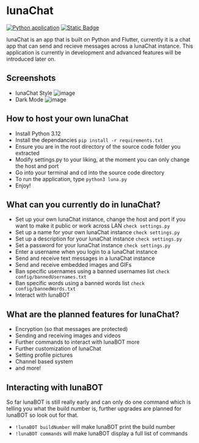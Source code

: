 # lunaChat
[![Python application](https://github.com/detectiveren/lunaChat/actions/workflows/python-app.yml/badge.svg)](https://github.com/detectiveren/lunaChat/actions/workflows/python-app.yml)
[![Static Badge](https://img.shields.io/badge/v1.0.0%20alpha1-Documentation?style=flat&logo=GitHub&logoColor=white&label=Get&labelColor=black&color=blue)](https://github.com/detectiveren/lunaChat/releases)



lunaChat is an app that is built on Python and Flutter, currently it is a chat app that can send and recieve messages across a lunaChat instance. This application is currently in development and advanced features will be introduced later on.

## Screenshots

- lunaChat Style
![image](https://github.com/detectiveren/lunaChat/assets/55319774/b709a751-0627-465f-8025-6492255d4b68)
- Dark Mode
![image](https://github.com/detectiveren/lunaChat/assets/55319774/21e9ba89-878b-4c88-bda5-b54b267e0788)



## How to host your own lunaChat

- Install Python 3.12
- Install the dependancies ```pip install -r requirements.txt```
- Ensure you are in the root directory of the source code folder you extracted
- Modify settings.py to your liking, at the moment you can only change the host and port
- Go into your terminal and cd into the source code directory
- To run the application, type ```python3 luna.py```
- Enjoy!

## What can you currently do in lunaChat?

- Set up your own lunaChat instance, change the host and port if you want to make it public or work across LAN ```check settings.py```
- Set up a name for your own lunaChat instance ```check settings.py```
- Set up a description for your lunaChat instance ```check settings.py```
- Set a password for your lunaChat instance ```check settings.py```
- Enter a username when you login to a lunaChat instance
- Send and receive text messages in a lunaChat instance
- Send and receive embedded images and GIFs
- Ban specific usernames using a banned usernames list ```check config/bannedUsernames.txt```
- Ban specific words using a banned words list ```check config/bannedWords.txt```
- Interact with lunaBOT

## What are the planned features for lunaChat?

- Encryption (so that messages are protected)
- Sending and receiving images and videos
- Further commands to interact with lunaBOT more
- Further customization of lunaChat
- Setting profile pictures
- Channel based system
- and more!

## Interacting with lunaBOT

So far lunaBOT is still really early and can only do one command which is telling you what the build number is, further upgrades are planned for lunaBOT so look out for that.

- ```!lunaBOT buildNumber``` will make lunaBOT print the build number
- ```!lunaBOT commands``` will make lunaBOT display a full list of commands
